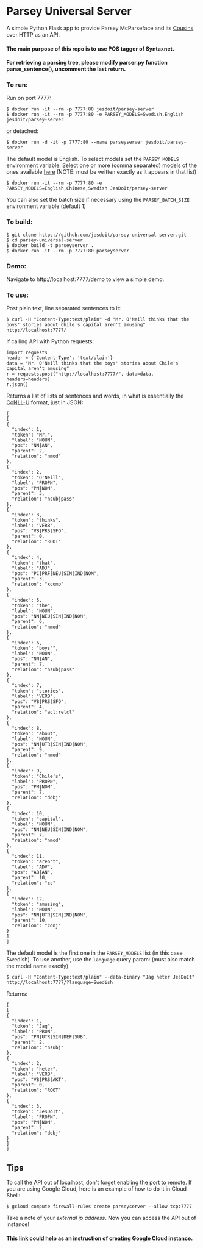 # Parsey Universal Server

A simple Python Flask app to provide Parsey McParseface and its [Cousins](https://github.com/tensorflow/models/blob/master/research/syntaxnet/g3doc/universal.md) over HTTP as an API.

#### The main purpose of this repo is to use POS tagger of Syntaxnet.
#### For retrieving a parsing tree, please modify parser.py function parse_sentence(), uncomment the last return.

### To run:

Run on port 7777:

    $ docker run -it --rm -p 7777:80 jesdoit/parsey-server
    $ docker run -it --rm -p 7777:80 -e PARSEY_MODELS=Swedish,English jesdoit/parsey-server

or detached:

    $ docker run -d -it -p 7777:80 --name parseyserver jesdoit/parsey-server   

The default model is English. To select models set the `PARSEY_MODELS` environment variable. Select one or more (comma separated) models of the ones available [here](https://github.com/tensorflow/models/blob/master/research/syntaxnet/g3doc/universal.md) (NOTE: must be written exactly as it appears in that list)

    $ docker run -it --rm -p 7777:80 -e PARSEY_MODELS=English,Chinese,Swedish JesDoIt/parsey-server

You can also set the batch size if necessary using the `PARSEY_BATCH_SIZE` environment variable (default 1)

### To build:

    $ git clone https://github.com/jesdoit/parsey-universal-server.git
    $ cd parsey-universal-server
    $ docker build -t parseyserver .
    $ docker run -it --rm -p 7777:80 parseyserver

### Demo:

Navigate to http://localhost:7777/demo to view a simple demo.

### To use:

Post plain text, line separated sentences to it:

    $ curl -H "Content-Type:text/plain" -d "Mr. O'Neill thinks that the boys' stories about Chile's capital aren't amusing" http://localhost:7777/

If calling API with Python requests:
    
    import requests
    header = {'Content-Type': 'text/plain'}
    data = "Mr. O'Neill thinks that the boys' stories about Chile's capital aren't amusing"
    r = requests.post("http://localhost:7777/", data=data, headers=headers)
    r.json()


Returns a list of lists of sentences and words, in what is essentially the [CoNLL-U](http://universaldependencies.org/format.html) format, just in JSON:

    [
    [
    {
      "index": 1, 
      "token": "Mr.", 
      "label": "NOUN", 
      "pos": "NN|AN", 
      "parent": 2, 
      "relation": "nmod"
    }, 
    {
      "index": 2, 
      "token": "O'Neill", 
      "label": "PROPN", 
      "pos": "PM|NOM", 
      "parent": 3, 
      "relation": "nsubjpass"
    }, 
    {
      "index": 3, 
      "token": "thinks", 
      "label": "VERB", 
      "pos": "VB|PRS|SFO", 
      "parent": 0, 
      "relation": "ROOT"
    }, 
    {
      "index": 4, 
      "token": "that", 
      "label": "ADJ", 
      "pos": "PC|PRF|NEU|SIN|IND|NOM", 
      "parent": 3, 
      "relation": "xcomp"
    }, 
    {
      "index": 5, 
      "token": "the", 
      "label": "NOUN", 
      "pos": "NN|NEU|SIN|IND|NOM", 
      "parent": 6, 
      "relation": "nmod"
    }, 
    {
      "index": 6, 
      "token": "boys'", 
      "label": "NOUN", 
      "pos": "NN|AN", 
      "parent": 7, 
      "relation": "nsubjpass"
    }, 
    {
      "index": 7, 
      "token": "stories", 
      "label": "VERB", 
      "pos": "VB|PRS|SFO", 
      "parent": 4, 
      "relation": "acl:relcl"
    }, 
    {
      "index": 8, 
      "token": "about", 
      "label": "NOUN", 
      "pos": "NN|UTR|SIN|IND|NOM", 
      "parent": 9, 
      "relation": "nmod"
    }, 
    {
      "index": 9, 
      "token": "Chile's", 
      "label": "PROPN", 
      "pos": "PM|NOM", 
      "parent": 7, 
      "relation": "dobj"
    }, 
    {
      "index": 10, 
      "token": "capital", 
      "label": "NOUN", 
      "pos": "NN|NEU|SIN|IND|NOM", 
      "parent": 7, 
      "relation": "nmod"
    }, 
    {
      "index": 11, 
      "token": "aren't", 
      "label": "ADV", 
      "pos": "AB|AN", 
      "parent": 10, 
      "relation": "cc"
    }, 
    {
      "index": 12, 
      "token": "amusing", 
      "label": "NOUN", 
      "pos": "NN|UTR|SIN|IND|NOM", 
      "parent": 10, 
      "relation": "conj"
    }
    ]
    ]

The default model is the first one in the `PARSEY_MODELS` list (in this case Swedish). To use another, use the `language` query param: (must also match the model name exactly)

    $ curl -H "Content-Type:text/plain" --data-binary "Jag heter JesDoIt" http://localhost:7777/?language=Swedish

Returns:

    [
    [
    {
      "index": 1, 
      "token": "Jag", 
      "label": "PRON", 
      "pos": "PN|UTR|SIN|DEF|SUB", 
      "parent": 2, 
      "relation": "nsubj"
    }, 
    {
      "index": 2, 
      "token": "heter", 
      "label": "VERB", 
      "pos": "VB|PRS|AKT", 
      "parent": 0, 
      "relation": "ROOT"
    }, 
    {
      "index": 3, 
      "token": "JesDoIt", 
      "label": "PROPN", 
      "pos": "PM|NOM", 
      "parent": 2, 
      "relation": "dobj"
    }
    ]
    ]

## Tips
To call the API out of localhost, don't forget enabling the port to remote.
If you are using Google Cloud, here is an example of how to do it in Cloud Shell:
    
    $ gcloud compute firewall-rules create parseyserver --allow tcp:7777
Take a note of your _external ip address_. Now you can access the API out of instance!

#### This [link](https://github.com/tensorflow/models/blob/master/research/syntaxnet/g3doc/CLOUD.md) could help as an instruction of creating Google Cloud instance.




